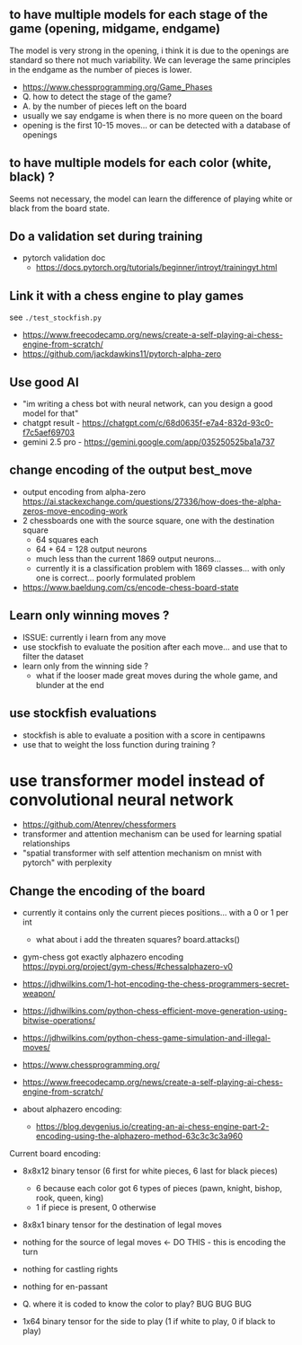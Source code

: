 ## to have multiple models for each stage of the game (opening, midgame, endgame)
The model is very strong in the opening, i think it is due to the openings are standard so there not much variability. 
We can leverage the same principles in the endgame as the number of pieces is lower.

- https://www.chessprogramming.org/Game_Phases
- Q. how to detect the stage of the game?
- A. by the number of pieces left on the board
- usually we say endgame is when there is no more queen on the board
- opening is the first 10-15 moves... or can be detected with a database of openings

## to have multiple models for each color (white, black) ?
Seems not necessary, the model can learn the difference of playing white or black from the board state.

## Do a validation set during training
- pytorch validation doc
  - https://docs.pytorch.org/tutorials/beginner/introyt/trainingyt.html

## Link it with a chess engine to play games
see `./test_stockfish.py`

- https://www.freecodecamp.org/news/create-a-self-playing-ai-chess-engine-from-scratch/
- https://github.com/jackdawkins11/pytorch-alpha-zero

## Use good AI 
- "im writing a chess bot with neural network, can you design a good model for that"
- chatgpt result - https://chatgpt.com/c/68d0635f-e7a4-832d-93c0-f7c5aef69703
- gemini 2.5 pro - https://gemini.google.com/app/035250525ba1a737

## change encoding of the output best_move
- output encoding from alpha-zero https://ai.stackexchange.com/questions/27336/how-does-the-alpha-zeros-move-encoding-work
- 2 chessboards one with the source square, one with the destination square
  - 64 squares each
  - 64 + 64 = 128 output neurons
  - much less than the current 1869 output neurons... 
  - currently it is a classification problem with 1869 classes... with only one is correct... poorly formulated problem
- https://www.baeldung.com/cs/encode-chess-board-state
## Learn only winning moves ?
- ISSUE: currently i learn from any move
- use stockfish to evaluate the position after each move... and use that to filter the dataset
- learn only from the winning side ?
  - what if the looser made great moves during the whole game, and blunder at the end

## use stockfish evaluations
- stockfish is able to evaluate a position with a score in centipawns
- use that to weight the loss function during training ?

# use transformer model instead of convolutional neural network
- https://github.com/Atenrev/chessformers
- transformer and attention mechanism can be used for learning spatial relationships
- "spatial transformer with self attention mechanism on mnist with pytorch" with perplexity

## Change the encoding of the board
- currently it contains only the current pieces positions... with a 0 or 1 per int
  - what about i add the threaten squares? board.attacks()

- gym-chess got exactly alphazero encoding https://pypi.org/project/gym-chess/#chessalphazero-v0

- https://jdhwilkins.com/1-hot-encoding-the-chess-programmers-secret-weapon/
- https://jdhwilkins.com/python-chess-efficient-move-generation-using-bitwise-operations/
- https://jdhwilkins.com/python-chess-game-simulation-and-illegal-moves/
- https://www.chessprogramming.org/

- https://www.freecodecamp.org/news/create-a-self-playing-ai-chess-engine-from-scratch/
- about alphazero encoding:
  - https://blog.devgenius.io/creating-an-ai-chess-engine-part-2-encoding-using-the-alphazero-method-63c3c3c3a960

Current board encoding:
- 8x8x12 binary tensor (6 first for white pieces, 6 last for black pieces)
  - 6 because each color got 6 types of pieces (pawn, knight, bishop, rook, queen, king)
  - 1 if piece is present, 0 otherwise
- 8x8x1 binary tensor for the destination of legal moves
- nothing for the source of legal moves <- DO THIS - this is encoding the turn
- nothing for castling rights
- nothing for en-passant

- Q. where it is coded to know the color to play? BUG BUG BUG

- 1x64 binary tensor for the side to play (1 if white to play, 0 if black to play)